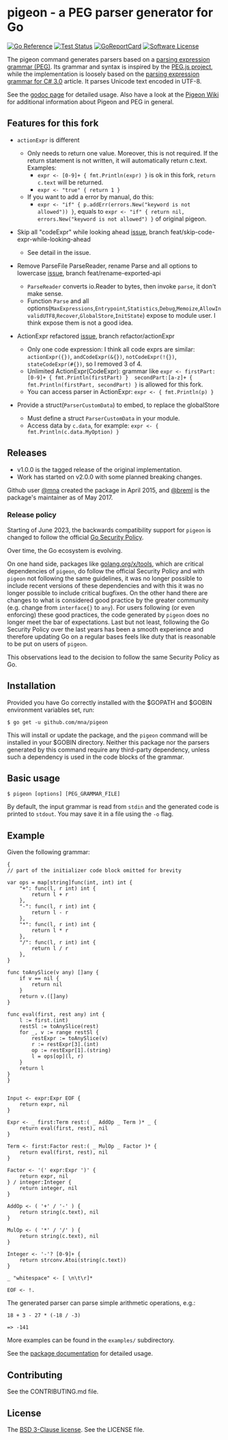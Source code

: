 # pigeon - a PEG parser generator for Go

[![Go Reference](https://pkg.go.dev/badge/github.com/mna/pigeon.svg)](https://pkg.go.dev/github.com/mna/pigeon)
[![Test Status](https://github.com/mna/pigeon/workflows/Go%20Matrix/badge.svg)](https://github.com/mna/pigeon/actions?query=workflow%3AGo%20Matrix)
[![GoReportCard](https://goreportcard.com/badge/github.com/mna/pigeon)](https://goreportcard.com/report/github.com/mna/pigeon)
[![Software License](https://img.shields.io/badge/license-BSD-blue.svg)](LICENSE)

The pigeon command generates parsers based on a [parsing expression grammar (PEG)][0]. Its grammar and syntax is inspired by the [PEG.js project][1], while the implementation is loosely based on the [parsing expression grammar for C# 3.0][2] article. It parses Unicode text encoded in UTF-8.

See the [godoc page][3] for detailed usage. Also have a look at the [Pigeon Wiki](https://github.com/mna/pigeon/wiki) for additional information about Pigeon and PEG in general.

## Features for this fork

* `actionExpr` is different
  * Only needs to return one value. Moreover, this is not required. If the return statement is not written, it will automatically return c.text. Examples:
    * `expr <- [0-9]+ { fmt.Println(expr) }` is ok in this fork, `return c.text` will be returned.
    * `expr <- "true" { return 1 }`
  * If you want to add a error by manual, do this:
    * `expr <- "if" { p.addErr(errors.New("keyword is not allowed")) }`, equals to `expr <- "if" { return nil, errors.New("keyword is not allowed") }` of original pigeon.

* Skip all "codeExpr" while looking ahead [issue](https://github.com/mna/pigeon/issues/149), branch feat/skip-code-expr-while-looking-ahead

    * See detail in the issue.

* Remove ParseFile ParseReader, rename Parse and all options to lowercase [issue](https://github.com/mna/pigeon/issues/150), branch feat/rename-exported-api

    * `ParseReader` converts io.Reader to bytes, then invoke `parse`, it don't make sense.
    * Function `Parse` and all options(`MaxExpressions`,`Entrypoint`,`Statistics`,`Debug`,`Memoize`,`AllowInvalidUTF8`,`Recover`,`GlobalStore`,`InitState`) expose to module user. I think expose them is not a good idea.

* ActionExpr refactored [issue](https://github.com/mna/pigeon/issues/150), branch refactor/actionExpr

    * Only one code expression: I think all code exprs are similar: `actionExpr({})`, `andCodeExpr(&{})`, `notCodeExpr(!{})`, `stateCodeExpr(#{})`, so I removed 3 of 4.
    * Unlimited ActionExpr(CodeExpr): grammar like `expr <- firstPart:[0-9]+ { fmt.Println(firstPart) }  secondPart:[a-z]+ { fmt.Println(firstPart, secondPart) }` is allowed for this fork.
    * You can access parser in ActionExpr: `expr <- { fmt.Println(p) }`

* Provide a struct(`ParserCustomData`) to embed, to replace the globalStore

    * Must define a struct `ParserCustomData` in your module.
    * Access data by `c.data`, for example: `expr <- { fmt.Println(c.data.MyOption) }`

## Releases

* v1.0.0 is the tagged release of the original implementation.
* Work has started on v2.0.0 with some planned breaking changes.

Github user [@mna][6] created the package in April 2015, and [@breml][5] is the package's maintainer as of May 2017.

### Release policy

Starting of June 2023, the backwards compatibility support for `pigeon` is changed to follow the official [Go Security Policy](https://github.com/golang/go/security/policy).

Over time, the Go ecosystem is evolving.

On one hand side, packages like [golang.org/x/tools](https://pkg.go.dev/golang.org/x/tools), which are critical dependencies of `pigeon`, do follow the official Security Policy and with `pigeon` not following the same guidelines, it was no longer possible to include recent versions of these dependencies and with this it was no longer possible to include critical bugfixes.
On the other hand there are changes to what is considered good practice by the greater community (e.g. change from `interface{}` to `any`). For users following (or even enforcing) these good practices, the code generated by `pigeon` does no longer meet the bar of expectations.
Last but not least, following the Go Security Policy over the last years has been a smooth experience and therefore updating Go on a regular bases feels like duty that is reasonable to be put on users of `pigeon`.

This observations lead to the decision to follow the same Security Policy as Go.

## Installation

Provided you have Go correctly installed with the $GOPATH and $GOBIN environment variables set, run:

```
$ go get -u github.com/mna/pigeon
```

This will install or update the package, and the `pigeon` command will be installed in your $GOBIN directory. Neither this package nor the parsers generated by this command require any third-party dependency, unless such a dependency is used in the code blocks of the grammar.

## Basic usage

```
$ pigeon [options] [PEG_GRAMMAR_FILE]
```

By default, the input grammar is read from `stdin` and the generated code is printed to `stdout`. You may save it in a file using the `-o` flag.

## Example

Given the following grammar:

```
{
// part of the initializer code block omitted for brevity

var ops = map[string]func(int, int) int {
    "+": func(l, r int) int {
        return l + r
    },
    "-": func(l, r int) int {
        return l - r
    },
    "*": func(l, r int) int {
        return l * r
    },
    "/": func(l, r int) int {
        return l / r
    },
}

func toAnySlice(v any) []any {
    if v == nil {
        return nil
    }
    return v.([]any)
}

func eval(first, rest any) int {
    l := first.(int)
    restSl := toAnySlice(rest)
    for _, v := range restSl {
        restExpr := toAnySlice(v)
        r := restExpr[3].(int)
        op := restExpr[1].(string)
        l = ops[op](l, r)
    }
    return l
}
}


Input <- expr:Expr EOF {
    return expr, nil
}

Expr <- _ first:Term rest:( _ AddOp _ Term )* _ {
    return eval(first, rest), nil
}

Term <- first:Factor rest:( _ MulOp _ Factor )* {
    return eval(first, rest), nil
}

Factor <- '(' expr:Expr ')' {
    return expr, nil
} / integer:Integer {
    return integer, nil
}

AddOp <- ( '+' / '-' ) {
    return string(c.text), nil
}

MulOp <- ( '*' / '/' ) {
    return string(c.text), nil
}

Integer <- '-'? [0-9]+ {
    return strconv.Atoi(string(c.text))
}

_ "whitespace" <- [ \n\t\r]*

EOF <- !.
```

The generated parser can parse simple arithmetic operations, e.g.:

```
18 + 3 - 27 * (-18 / -3)

=> -141
```

More examples can be found in the `examples/` subdirectory.

See the [package documentation][3] for detailed usage.

## Contributing

See the CONTRIBUTING.md file.

## License

The [BSD 3-Clause license][4]. See the LICENSE file.

[0]: http://en.wikipedia.org/wiki/Parsing_expression_grammar
[1]: http://pegjs.org/
[2]: http://www.codeproject.com/Articles/29713/Parsing-Expression-Grammar-Support-for-C-Part
[3]: https://pkg.go.dev/github.com/mna/pigeon
[4]: http://opensource.org/licenses/BSD-3-Clause
[5]: https://github.com/breml
[6]: https://github.com/mna
